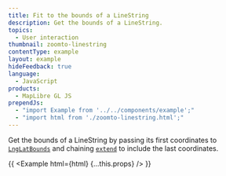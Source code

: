 ```yaml
---
title: Fit to the bounds of a LineString
description: Get the bounds of a LineString.
topics:
  - User interaction
thumbnail: zoomto-linestring
contentType: example
layout: example
hideFeedback: true
language:
  - JavaScript
products:
  - MapLibre GL JS
prependJs:
  - "import Example from '../../components/example';"
  - "import html from './zoomto-linestring.html';"
---
```


Get the bounds of a LineString by passing its first coordinates to [`LngLatBounds`](https://u-n-l.github.io/unl-map-js-docs/api/geography/#lnglatbounds) and chaining [`extend`](https://u-n-l.github.io/unl-map-js-docs/api/geography/#lnglatbounds#extend) to include the last coordinates.

{{ <Example html={html} {...this.props} /> }}
